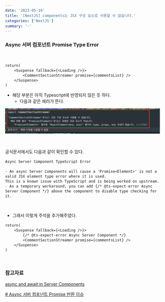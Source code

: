 ```yaml
---
date: '2023-05-19'
title: '[NextJS] components는 JSX 구성 요소로 사용할 수 없습니다.'
categories: ['NextJS']
summary: '-'
---
```


### Async 서버 컴포넌트 Promise Type Error

<br>

```TSX
return(
    <Suspense fallback={<Loading />}>
        <CommentSectionStreamer promise={commentsList} />
    </Suspense>
)
```

- 해당 부분은 아직 Typescript에 반영되지 않은 듯 하다.
  - 다음과 같은 에러가 뜬다.

![server component type error](./server-components-type-error.png)

<br>

공식문서에서도 다음과 같이 확인할 수 있다.

```
Async Server Component TypeScript Error

- An async Server Components will cause a 'Promise<Element>' is not a valid JSX element type error where it is used.
This is a known issue with TypeScript and is being worked on upstream.
- As a temporary workaround, you can add {/* @ts-expect-error Async Server Component */} above the component to disable type checking for it.
```

<br>

- 그래서 이렇게 주석을 추가해주었다.

```TSX
return(
    <Suspense fallback={<Loading />}>
        {/* @ts-expect-error Async Server Component */}
        <CommentSectionStreamer promise={commentsList} />
    </Suspense>
)
```

<br>

### 참고자료

[async and await in Server Components](https://nextjs.org/docs/app/building-your-application/data-fetching/fetching#async-and-await-in-server-components)

[# Async 서버 컴포넌트 Promise 반환 이슈](https://curryyou.tistory.com/529)
